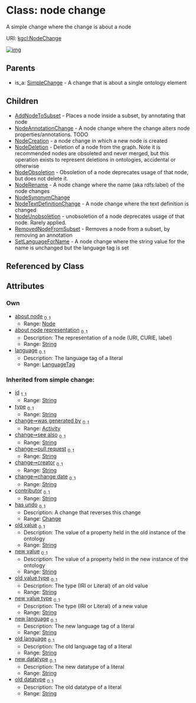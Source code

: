 
# Class: node change


A simple change where the change is about a node

URI: [kgcl:NodeChange](http://w3id.org/kgcl/NodeChange)


[![img](https://yuml.me/diagram/nofunky;dir:TB/class/[SimpleChange],[SetLanguageForName],[RemovedNodeFromSubset],[NodeUnobsoletion],[NodeTextDefinitionChange],[NodeSynonymChange],[NodeRename],[NodeObsoletion],[NodeDeletion],[NodeCreation],[Node]<about%20node%200..1-%20[NodeChange&#124;about_node_representation:string%20%3F;language:language_tag%20%3F;old_value(i):string%20%3F;new_value(i):string%20%3F;old_value_type(i):string%20%3F;new_value_type(i):string%20%3F;new_language(i):string%20%3F;old_language(i):string%20%3F;new_datatype(i):string%20%3F;old_datatype(i):string%20%3F;id(i):string;type(i):string%20%3F;see_also(i):string%20%3F;pull_request(i):string%20%3F;creator(i):string%20%3F;change_date(i):string%20%3F;contributor(i):string%20%3F],[NodeChange]^-[SetLanguageForName],[NodeChange]^-[RemovedNodeFromSubset],[NodeChange]^-[NodeUnobsoletion],[NodeChange]^-[NodeTextDefinitionChange],[NodeChange]^-[NodeSynonymChange],[NodeChange]^-[NodeRename],[NodeChange]^-[NodeObsoletion],[NodeChange]^-[NodeDeletion],[NodeChange]^-[NodeCreation],[NodeChange]^-[NodeAnnotationChange],[NodeChange]^-[AddNodeToSubset],[SimpleChange]^-[NodeChange],[NodeAnnotationChange],[Node],[Change],[AddNodeToSubset],[Activity])](https://yuml.me/diagram/nofunky;dir:TB/class/[SimpleChange],[SetLanguageForName],[RemovedNodeFromSubset],[NodeUnobsoletion],[NodeTextDefinitionChange],[NodeSynonymChange],[NodeRename],[NodeObsoletion],[NodeDeletion],[NodeCreation],[Node]<about%20node%200..1-%20[NodeChange&#124;about_node_representation:string%20%3F;language:language_tag%20%3F;old_value(i):string%20%3F;new_value(i):string%20%3F;old_value_type(i):string%20%3F;new_value_type(i):string%20%3F;new_language(i):string%20%3F;old_language(i):string%20%3F;new_datatype(i):string%20%3F;old_datatype(i):string%20%3F;id(i):string;type(i):string%20%3F;see_also(i):string%20%3F;pull_request(i):string%20%3F;creator(i):string%20%3F;change_date(i):string%20%3F;contributor(i):string%20%3F],[NodeChange]^-[SetLanguageForName],[NodeChange]^-[RemovedNodeFromSubset],[NodeChange]^-[NodeUnobsoletion],[NodeChange]^-[NodeTextDefinitionChange],[NodeChange]^-[NodeSynonymChange],[NodeChange]^-[NodeRename],[NodeChange]^-[NodeObsoletion],[NodeChange]^-[NodeDeletion],[NodeChange]^-[NodeCreation],[NodeChange]^-[NodeAnnotationChange],[NodeChange]^-[AddNodeToSubset],[SimpleChange]^-[NodeChange],[NodeAnnotationChange],[Node],[Change],[AddNodeToSubset],[Activity])

## Parents

 *  is_a: [SimpleChange](SimpleChange.md) - A change that is about a single ontology element

## Children

 * [AddNodeToSubset](AddNodeToSubset.md) - Places a node inside a subset, by annotating that node
 * [NodeAnnotationChange](NodeAnnotationChange.md) - A node change where the change alters node properties/annotations. TODO
 * [NodeCreation](NodeCreation.md) - a node change in which a new node is created
 * [NodeDeletion](NodeDeletion.md) - Deletion of a node from the graph. Note it is recommended nodes are obsoleted and never merged, but this operation exists to represent deletions in ontologies, accidental or otherwise
 * [NodeObsoletion](NodeObsoletion.md) - Obsoletion of a node deprecates usage of that node, but does not delete it.
 * [NodeRename](NodeRename.md) - A node change where the name (aka rdfs:label) of the node changes
 * [NodeSynonymChange](NodeSynonymChange.md)
 * [NodeTextDefinitionChange](NodeTextDefinitionChange.md) - A node change where the text definition is changed
 * [NodeUnobsoletion](NodeUnobsoletion.md) - unobsoletion of a node deprecates usage of that node. Rarely applied.
 * [RemovedNodeFromSubset](RemovedNodeFromSubset.md) - Removes a node from a subset, by removing an annotation
 * [SetLanguageForName](SetLanguageForName.md) - A node change where the string value for the name is unchanged but the language tag is set

## Referenced by Class


## Attributes


### Own

 * [about node](about_node.md)  <sub>0..1</sub>
     * Range: [Node](Node.md)
 * [about node representation](about_node_representation.md)  <sub>0..1</sub>
     * Description: The representation of a node (URI, CURIE, label) 
     * Range: [String](types/String.md)
 * [language](language.md)  <sub>0..1</sub>
     * Description: The language tag of a literal
     * Range: [LanguageTag](types/LanguageTag.md)

### Inherited from simple change:

 * [id](id.md)  <sub>1..1</sub>
     * Range: [String](types/String.md)
 * [type](type.md)  <sub>0..1</sub>
     * Range: [String](types/String.md)
 * [change➞was generated by](change_was_generated_by.md)  <sub>0..1</sub>
     * Range: [Activity](Activity.md)
 * [change➞see also](change_see_also.md)  <sub>0..1</sub>
     * Range: [String](types/String.md)
 * [change➞pull request](change_pull_request.md)  <sub>0..1</sub>
     * Range: [String](types/String.md)
 * [change➞creator](change_creator.md)  <sub>0..1</sub>
     * Range: [String](types/String.md)
 * [change➞change date](change_change_date.md)  <sub>0..1</sub>
     * Range: [String](types/String.md)
 * [contributor](contributor.md)  <sub>0..1</sub>
     * Range: [String](types/String.md)
 * [has undo](has_undo.md)  <sub>0..1</sub>
     * Description: A change that reverses this change
     * Range: [Change](Change.md)
 * [old value](old_value.md)  <sub>0..1</sub>
     * Description: The value of a property held in the old instance of the ontology
     * Range: [String](types/String.md)
 * [new value](new_value.md)  <sub>0..1</sub>
     * Description: The value of a property held in the new instance of the ontology
     * Range: [String](types/String.md)
 * [old value type](old_value_type.md)  <sub>0..1</sub>
     * Description: The type (IRI or Literal) of an old value
     * Range: [String](types/String.md)
 * [new value type](new_value_type.md)  <sub>0..1</sub>
     * Description: The type (IRI or Literal) of a new value
     * Range: [String](types/String.md)
 * [new language](new_language.md)  <sub>0..1</sub>
     * Description: The new language tag of a literal
     * Range: [String](types/String.md)
 * [old language](old_language.md)  <sub>0..1</sub>
     * Description: The old language tag of a literal
     * Range: [String](types/String.md)
 * [new datatype](new_datatype.md)  <sub>0..1</sub>
     * Description: The new datatype of a literal
     * Range: [String](types/String.md)
 * [old datatype](old_datatype.md)  <sub>0..1</sub>
     * Description: The old datatype of a literal
     * Range: [String](types/String.md)
